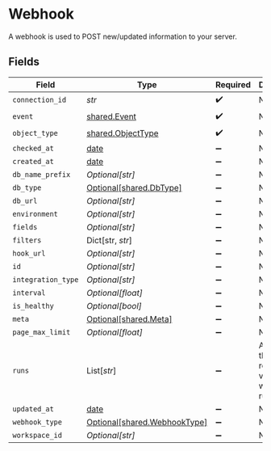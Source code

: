 # Webhook

A webhook is used to POST new/updated information to your server.


## Fields

| Field                                                                | Type                                                                 | Required                                                             | Description                                                          |
| -------------------------------------------------------------------- | -------------------------------------------------------------------- | -------------------------------------------------------------------- | -------------------------------------------------------------------- |
| `connection_id`                                                      | *str*                                                                | :heavy_check_mark:                                                   | N/A                                                                  |
| `event`                                                              | [shared.Event](../../models/shared/event.md)                         | :heavy_check_mark:                                                   | N/A                                                                  |
| `object_type`                                                        | [shared.ObjectType](../../models/shared/objecttype.md)               | :heavy_check_mark:                                                   | N/A                                                                  |
| `checked_at`                                                         | [date](https://docs.python.org/3/library/datetime.html#date-objects) | :heavy_minus_sign:                                                   | N/A                                                                  |
| `created_at`                                                         | [date](https://docs.python.org/3/library/datetime.html#date-objects) | :heavy_minus_sign:                                                   | N/A                                                                  |
| `db_name_prefix`                                                     | *Optional[str]*                                                      | :heavy_minus_sign:                                                   | N/A                                                                  |
| `db_type`                                                            | [Optional[shared.DbType]](../../models/shared/dbtype.md)             | :heavy_minus_sign:                                                   | N/A                                                                  |
| `db_url`                                                             | *Optional[str]*                                                      | :heavy_minus_sign:                                                   | N/A                                                                  |
| `environment`                                                        | *Optional[str]*                                                      | :heavy_minus_sign:                                                   | N/A                                                                  |
| `fields`                                                             | *Optional[str]*                                                      | :heavy_minus_sign:                                                   | N/A                                                                  |
| `filters`                                                            | Dict[str, *str*]                                                     | :heavy_minus_sign:                                                   | N/A                                                                  |
| `hook_url`                                                           | *Optional[str]*                                                      | :heavy_minus_sign:                                                   | N/A                                                                  |
| `id`                                                                 | *Optional[str]*                                                      | :heavy_minus_sign:                                                   | N/A                                                                  |
| `integration_type`                                                   | *Optional[str]*                                                      | :heavy_minus_sign:                                                   | N/A                                                                  |
| `interval`                                                           | *Optional[float]*                                                    | :heavy_minus_sign:                                                   | N/A                                                                  |
| `is_healthy`                                                         | *Optional[bool]*                                                     | :heavy_minus_sign:                                                   | N/A                                                                  |
| `meta`                                                               | [Optional[shared.Meta]](../../models/shared/meta.md)                 | :heavy_minus_sign:                                                   | N/A                                                                  |
| `page_max_limit`                                                     | *Optional[float]*                                                    | :heavy_minus_sign:                                                   | N/A                                                                  |
| `runs`                                                               | List[*str*]                                                          | :heavy_minus_sign:                                                   | An array of the most revent virtual webhook runs                     |
| `updated_at`                                                         | [date](https://docs.python.org/3/library/datetime.html#date-objects) | :heavy_minus_sign:                                                   | N/A                                                                  |
| `webhook_type`                                                       | [Optional[shared.WebhookType]](../../models/shared/webhooktype.md)   | :heavy_minus_sign:                                                   | N/A                                                                  |
| `workspace_id`                                                       | *Optional[str]*                                                      | :heavy_minus_sign:                                                   | N/A                                                                  |